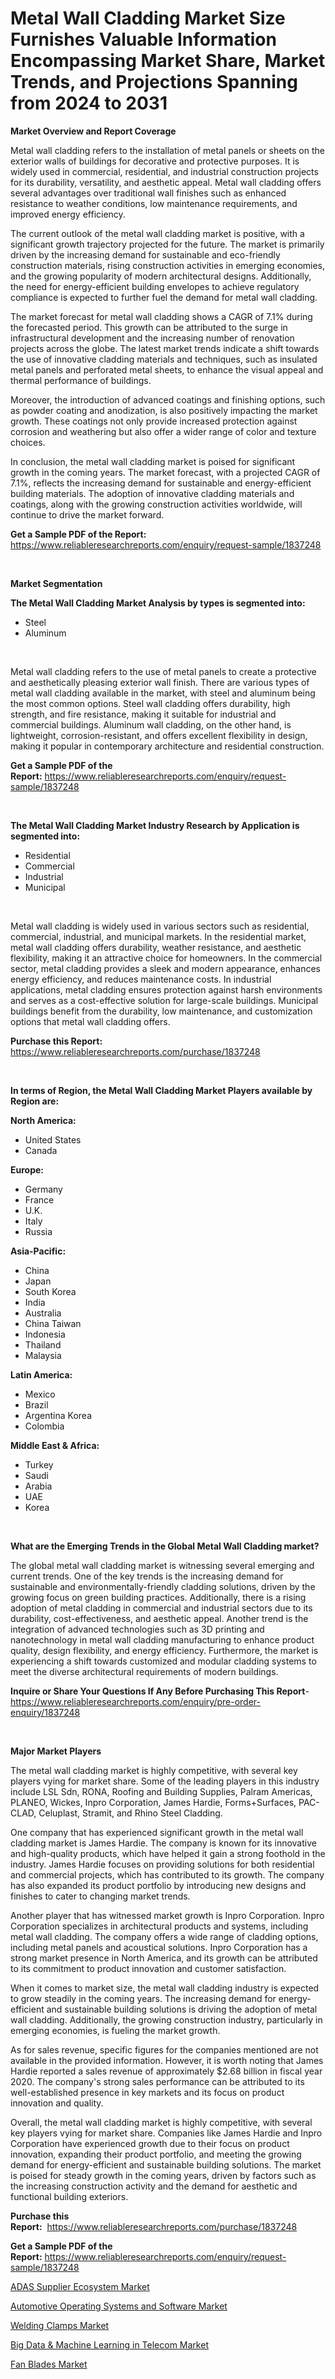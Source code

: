 <p><h1>Metal Wall Cladding Market Size Furnishes Valuable Information Encompassing Market Share, Market Trends, and Projections Spanning from 2024 to 2031</h1></p><p><strong>Market Overview and Report Coverage</strong></p>
<p><p>Metal wall cladding refers to the installation of metal panels or sheets on the exterior walls of buildings for decorative and protective purposes. It is widely used in commercial, residential, and industrial construction projects for its durability, versatility, and aesthetic appeal. Metal wall cladding offers several advantages over traditional wall finishes such as enhanced resistance to weather conditions, low maintenance requirements, and improved energy efficiency.</p><p>The current outlook of the metal wall cladding market is positive, with a significant growth trajectory projected for the future. The market is primarily driven by the increasing demand for sustainable and eco-friendly construction materials, rising construction activities in emerging economies, and the growing popularity of modern architectural designs. Additionally, the need for energy-efficient building envelopes to achieve regulatory compliance is expected to further fuel the demand for metal wall cladding.</p><p>The market forecast for metal wall cladding shows a CAGR of 7.1% during the forecasted period. This growth can be attributed to the surge in infrastructural development and the increasing number of renovation projects across the globe. The latest market trends indicate a shift towards the use of innovative cladding materials and techniques, such as insulated metal panels and perforated metal sheets, to enhance the visual appeal and thermal performance of buildings.</p><p>Moreover, the introduction of advanced coatings and finishing options, such as powder coating and anodization, is also positively impacting the market growth. These coatings not only provide increased protection against corrosion and weathering but also offer a wider range of color and texture choices.</p><p>In conclusion, the metal wall cladding market is poised for significant growth in the coming years. The market forecast, with a projected CAGR of 7.1%, reflects the increasing demand for sustainable and energy-efficient building materials. The adoption of innovative cladding materials and coatings, along with the growing construction activities worldwide, will continue to drive the market forward.</p></p>
<p><strong>Get a Sample PDF of the Report:</strong> <a href="https://www.reliableresearchreports.com/enquiry/request-sample/1837248">https://www.reliableresearchreports.com/enquiry/request-sample/1837248</a></p>
<p>&nbsp;</p>
<p><strong>Market Segmentation</strong></p>
<p><strong>The Metal Wall Cladding Market Analysis by types is segmented into:</strong></p>
<p><ul><li>Steel</li><li>Aluminum</li></ul></p>
<p>&nbsp;</p>
<p><p>Metal wall cladding refers to the use of metal panels to create a protective and aesthetically pleasing exterior wall finish. There are various types of metal wall cladding available in the market, with steel and aluminum being the most common options. Steel wall cladding offers durability, high strength, and fire resistance, making it suitable for industrial and commercial buildings. Aluminum wall cladding, on the other hand, is lightweight, corrosion-resistant, and offers excellent flexibility in design, making it popular in contemporary architecture and residential construction.</p></p>
<p><strong>Get a Sample PDF of the Report:</strong>&nbsp;<a href="https://www.reliableresearchreports.com/enquiry/request-sample/1837248">https://www.reliableresearchreports.com/enquiry/request-sample/1837248</a></p>
<p>&nbsp;</p>
<p><strong>The Metal Wall Cladding Market Industry Research by Application is segmented into:</strong></p>
<p><ul><li>Residential</li><li>Commercial</li><li>Industrial</li><li>Municipal</li></ul></p>
<p>&nbsp;</p>
<p><p>Metal wall cladding is widely used in various sectors such as residential, commercial, industrial, and municipal markets. In the residential market, metal wall cladding offers durability, weather resistance, and aesthetic flexibility, making it an attractive choice for homeowners. In the commercial sector, metal cladding provides a sleek and modern appearance, enhances energy efficiency, and reduces maintenance costs. In industrial applications, metal cladding ensures protection against harsh environments and serves as a cost-effective solution for large-scale buildings. Municipal buildings benefit from the durability, low maintenance, and customization options that metal wall cladding offers.</p></p>
<p><strong>Purchase this Report:</strong>&nbsp; <a href="https://www.reliableresearchreports.com/purchase/1837248">https://www.reliableresearchreports.com/purchase/1837248</a></p>
<p>&nbsp;</p>
<p><strong>In terms of Region, the Metal Wall Cladding Market Players available by Region are:</strong></p>
<p>
    <p> <strong> North America: </strong>
        <ul>
            <li>United States</li>
            <li>Canada</li>
        </ul>
        </p> 
    <p> <strong> Europe: </strong>
        <ul>
            <li>Germany</li>
            <li>France</li>
            <li>U.K.</li>
            <li>Italy</li>
            <li>Russia</li>
        </ul>
        </p> 
    <p> <strong> Asia-Pacific: </strong>
        <ul>
            <li>China</li>
            <li>Japan</li>
            <li>South Korea</li>
            <li>India</li>
            <li>Australia</li>
            <li>China Taiwan</li>
            <li>Indonesia</li>
            <li>Thailand</li>
            <li>Malaysia</li>
        </ul>
        </p> 
    <p> <strong> Latin America: </strong>
        <ul>
            <li>Mexico</li>
            <li>Brazil</li>
            <li>Argentina Korea</li>
            <li>Colombia</li>
        </ul>
        </p> 
    <p> <strong> Middle East & Africa: </strong>
        <ul>
            <li>Turkey</li>
            <li>Saudi</li>
            <li>Arabia</li>
            <li>UAE</li>
            <li>Korea</li>
        </ul>
    </p>
    </p>
<p>&nbsp;</p>
<p><strong>What are the Emerging Trends in the Global Metal Wall Cladding market?</strong></p>
<p><p>The global metal wall cladding market is witnessing several emerging and current trends. One of the key trends is the increasing demand for sustainable and environmentally-friendly cladding solutions, driven by the growing focus on green building practices. Additionally, there is a rising adoption of metal cladding in commercial and industrial sectors due to its durability, cost-effectiveness, and aesthetic appeal. Another trend is the integration of advanced technologies such as 3D printing and nanotechnology in metal wall cladding manufacturing to enhance product quality, design flexibility, and energy efficiency. Furthermore, the market is experiencing a shift towards customized and modular cladding systems to meet the diverse architectural requirements of modern buildings.</p></p>
<p><strong>Inquire or Share Your Questions If Any Before Purchasing This Report</strong>- <a href="https://www.reliableresearchreports.com/enquiry/pre-order-enquiry/1837248">https://www.reliableresearchreports.com/enquiry/pre-order-enquiry/1837248</a></p>
<p>&nbsp;</p>
<p><strong>Major Market Players</strong></p>
<p><p>The metal wall cladding market is highly competitive, with several key players vying for market share. Some of the leading players in this industry include LSL Sdn, RONA, Roofing and Building Supplies, Palram Americas, PLANEO, Wickes, Inpro Corporation, James Hardie, Forms+Surfaces, PAC-CLAD, Celuplast, Stramit, and Rhino Steel Cladding.</p><p>One company that has experienced significant growth in the metal wall cladding market is James Hardie. The company is known for its innovative and high-quality products, which have helped it gain a strong foothold in the industry. James Hardie focuses on providing solutions for both residential and commercial projects, which has contributed to its growth. The company has also expanded its product portfolio by introducing new designs and finishes to cater to changing market trends.</p><p>Another player that has witnessed market growth is Inpro Corporation. Inpro Corporation specializes in architectural products and systems, including metal wall cladding. The company offers a wide range of cladding options, including metal panels and acoustical solutions. Inpro Corporation has a strong market presence in North America, and its growth can be attributed to its commitment to product innovation and customer satisfaction.</p><p>When it comes to market size, the metal wall cladding industry is expected to grow steadily in the coming years. The increasing demand for energy-efficient and sustainable building solutions is driving the adoption of metal wall cladding. Additionally, the growing construction industry, particularly in emerging economies, is fueling the market growth.</p><p>As for sales revenue, specific figures for the companies mentioned are not available in the provided information. However, it is worth noting that James Hardie reported a sales revenue of approximately $2.68 billion in fiscal year 2020. The company's strong sales performance can be attributed to its well-established presence in key markets and its focus on product innovation and quality.</p><p>Overall, the metal wall cladding market is highly competitive, with several key players vying for market share. Companies like James Hardie and Inpro Corporation have experienced growth due to their focus on product innovation, expanding their product portfolio, and meeting the growing demand for energy-efficient and sustainable building solutions. The market is poised for steady growth in the coming years, driven by factors such as the increasing construction activity and the demand for aesthetic and functional building exteriors.</p></p>
<p><strong>Purchase this Report:</strong>&nbsp;&nbsp;<a href="https://www.reliableresearchreports.com/purchase/1837248">https://www.reliableresearchreports.com/purchase/1837248</a></p>
<p></p>
<p><strong>Get a Sample PDF of the Report:</strong>&nbsp;<a href="https://www.reliableresearchreports.com/enquiry/request-sample/1837248">https://www.reliableresearchreports.com/enquiry/request-sample/1837248</a></p>
<p><p><a href="https://medium.com/@carolynfuller1997/adas-supplier-ecosystem-nbsp-market-focuses-on-market-share-size-and-projected-forecast-till-2030-506d2f113a8e">ADAS Supplier Ecosystem Market</a></p><p><a href="https://medium.com/@carolynfuller1997/automotive-operating-systems-and-software-market-trends-forecast-and-competitive-analysis-to-e62926fed528">Automotive Operating Systems and Software Market</a></p><p><a href="https://github.com/RoccoManning/Market-Research-Report-List-3/blob/main/welding-clamps-market.md">Welding Clamps Market</a></p><p><a href="https://medium.com/@carolynfuller1997/big-data-amp-machine-learning-in-telecom-market-competitive-analysis-market-trends-and-forecast-6cf2f2dffabf">Big Data & Machine Learning in Telecom Market</a></p><p><a href="https://github.com/NorbertYates/Market-Research-Report-List-3/blob/main/fan-blades-market.md">Fan Blades Market</a></p></p>